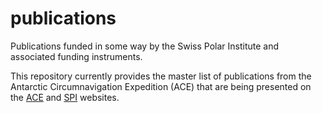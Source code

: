 # publications
Publications funded in some way by the Swiss Polar Institute and associated funding instruments.

This repository currently provides the master list of publications from the Antarctic Circumnavigation Expedition (ACE) that are being presented on the [ACE](https://swisspolar.ch/ace-publications/) and [SPI](https://swisspolar.ch/ace-publications/) websites. 
